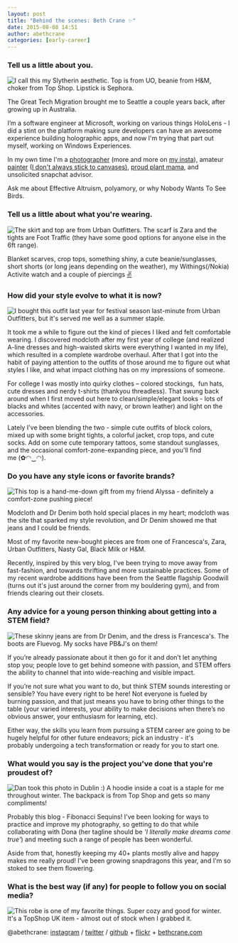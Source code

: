 ```yaml
---
layout: post
title: "Behind the scenes: Beth Crane ✨"
date: 2015-08-08 14:51
author: abethcrane
categories: [early-career]
---
```


### Tell us a little about you.

![I call this my Slytherin aesthetic. Top is from UO, beanie from H&M, choker from Top Shop. Lipstick is Sephora.](http://www.fibonaccisequinsblog.com/wp-content/uploads/2015/08/15289286_10211284760463703_2646272865215830915_o-768x1024.jpg)

The Great Tech Migration brought me to Seattle a couple years back, after growing up in Australia.

I’m a software engineer at Microsoft, working on various things HoloLens - I did a stint on the platform making sure developers can have an awesome experience building holographic apps, and now I'm trying that part out myself, working on Windows Experiences.

In my own time I'm a [photographer](http://flickr.com/photos/105674507@N06) (more and more on [my insta](https://www.instagram.com/abethcrane/)), amateur [painter](https://www.instagram.com/p/4jjnWdOS4R/) ([I don't always stick to canvases)](https://www.instagram.com/p/BPsvguhDFnm/?taken-by=abethcrane), [proud plant mama](https://www.instagram.com/p/BV7lPsZgtoz/?taken-by=abethcrane), and unsolicited snapchat advisor.

Ask me about Effective Altruism, polyamory, or why Nobody Wants To See Birds.

### Tell us a little about what you're wearing.

![The skirt and top are from Urban Outfitters. The scarf is Zara and the tights are Foot Traffic (they have some good options for anyone else in the 6ft range).](http://www.fibonaccisequinsblog.com/wp-content/uploads/2015/08/IMG_20161031_145726-768x1024.jpg)

Blanket scarves, crop tops, something shiny, a cute beanie/sunglasses, short shorts (or long jeans depending on the weather), my Withings(/Nokia) Activite watch and a couple of piercings [✌](https://emojipedia.org/victory-hand/)

### How did your style evolve to what it is now?

![I bought this outfit last year for festival season last-minute from Urban Outfitters, but it's served me well as a summer staple.](http://www.fibonaccisequinsblog.com/wp-content/uploads/2015/08/Snapchat-4356075103180733681-683x1024.jpg)

It took me a while to figure out the kind of pieces I liked and felt comfortable wearing. I discovered modcloth after my first year of college (and realized A-line dresses and high-waisted skirts were everything I wanted in my life),  which resulted in a complete wardrobe overhaul. After that I got into the habit of paying attention to the outfits of those around me to figure out what styles I like, and what impact clothing has on my impressions of someone.

For college I was mostly into quirky clothes – colored stockings,  fun hats, cute dresses and nerdy t-shirts (thankyou threadless). That swung back around when I first moved out here to clean/simple/elegant looks - lots of blacks and whites (accented with navy, or brown leather) and light on the accessories.

Lately I've been blending the two - simple cute outfits of block colors, mixed up with some bright tights, a colorful jacket, crop tops, and cute socks. Add on some cute temporary tattoos, some standout sunglasses, and the occasional comfort-zone-expanding piece, and you'll find me (✿◠‿◠).

### Do you have any style icons or favorite brands?

![This top is a hand-me-down gift from my friend Alyssa - definitely a comfort-zone pushing piece!](http://www.fibonaccisequinsblog.com/wp-content/uploads/2015/08/IMG_8414-768x1024.jpg)

Modcloth and Dr Denim both hold special places in my heart; modcloth was the site that sparked my style revolution, and Dr Denim showed me that jeans and I could be friends.

Most of my favorite new-bought pieces are from one of Francesca's, Zara, Urban Outfitters, Nasty Gal, Black Milk or H&M.

Recently, inspired by this very blog, I've been trying to move away from fast-fashion, and towards thrifting and more sustainable practices. Some of my recent wardrobe additions have been from the Seattle flagship Goodwill (turns out it's just around the corner from my bouldering gym), and from friends clearing out their closets.

### Any advice for a young person thinking about getting into a STEM field?

![These skinny jeans are from Dr Denim, and the dress is Francesca's. The boots are Fluevog. My socks have PB&J's on them!](http://www.fibonaccisequinsblog.com/wp-content/uploads/2015/08/IMG_4641-819x1024.jpg)

If you’re already passionate about it then go for it and don’t let anything stop you; people love to get behind someone with passion, and STEM offers the ability to channel that into wide-reaching and visible impact.

If you’re not sure what you want to do, but think STEM sounds interesting or sensible? You have every right to be here! Not everyone is fueled by burning passion, and that just means you have to bring other things to the table (your varied interests, your ability to make decisions when there’s no obvious answer, your enthusiasm for learning, etc).

Either way, the skills you learn from pursuing a STEM career are going to be hugely helpful for other future endeavors; pick an industry - it's probably undergoing a tech transformation or ready for you to start one.

### What would you say is the project you've done that you're proudest of?

![Dan took this photo in Dublin :) A hoodie inside a coat is a staple for me throughout winter. The backpack is from Top Shop and gets so many compliments!](http://www.fibonaccisequinsblog.com/wp-content/uploads/2015/08/IMG_4699-1024x683.jpg)

Probably this blog - Fibonacci Sequins! I've been looking for ways to practice and improve my photography, so getting to do that while collaborating with Dona (her tagline should be *'I literally make dreams come true'*) and meeting such a range of people has been wonderful.

Aside from that, honestly keeping my 40+ plants mostly alive and happy makes me really proud! I've been growing snapdragons this year, and I'm so stoked to see them flowering.

### What is the best way (if any) for people to follow you on social media?

![This robe is one of my favorite things. Super cozy and good for winter. It's a TopShop UK item - almost out of stock when I grabbed it.](http://www.fibonaccisequinsblog.com/wp-content/uploads/2015/08/IMG_2148-576x1024.jpg)

@abethcrane: [instagram](http://instagram.com/abethcrane) / [twitter](http://twitter.com/abethcrane) / [github](http://github.com/abethcrane) 
+ [flickr](http://bethcrane.photos) + [bethcrane.com](http://bethcrane.com)

